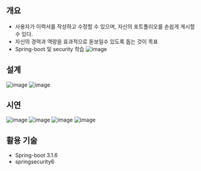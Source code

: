 ## 개요
- 사용자가 이력서를 작성하고 수정할 수 있으며, 자신의 포트폴리오를 손쉽게 게시할 수 있다.
- 자신의 경력과 역량을 효과적으로 돋보일수 있도록 돕는 것이 목표
- Spring-boot 및 security 학습
  ![image](https://github.com/PacaSim/Posume/assets/116507879/5a5e3b3a-2653-4e07-87c3-a07f76c0d889)

## 설계  
![image](https://github.com/PacaSim/Posume/assets/116507879/e9d9dc91-049f-48ae-a045-6f49f816b08c)
![image](https://github.com/PacaSim/Posume/assets/116507879/acf18a90-479b-432a-9ff0-d2171ec7e0d8)

## 시연
![image](https://github.com/PacaSim/Posume/assets/116507879/32705a5a-717e-4c0f-99fb-aef75056a8f7)
![image](https://github.com/PacaSim/Posume/assets/116507879/c5c6b42b-fb54-4e12-866d-d9f20beb7d4b)
![image](https://github.com/PacaSim/Posume/assets/116507879/21fde572-b21c-4578-8b7a-db3386e86e94)
![image](https://github.com/PacaSim/Posume/assets/116507879/f6ec62eb-c377-4c7c-94a1-2eb4e7cda4e7)

## 활용 기술
- Spring-boot 3.1.6  
- springsecurity6
